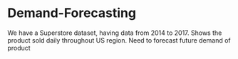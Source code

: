 # Demand-Forecasting

We have a Superstore dataset, having data from 2014 to 2017. Shows the product sold daily throughout US region. Need to forecast future demand of product 
